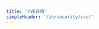 ```yaml
---
title: 'CVE详情'
simpleHeader: '/zh/security/cve/'
---
```


<script setup lang="ts">
  import TheCveDetail from "~@/views/support/cve/TheCveDetail.vue";
</script>

<TheCveDetail />
